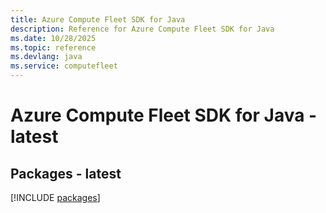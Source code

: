```yaml
---
title: Azure Compute Fleet SDK for Java
description: Reference for Azure Compute Fleet SDK for Java
ms.date: 10/28/2025
ms.topic: reference
ms.devlang: java
ms.service: computefleet
---
```

# Azure Compute Fleet SDK for Java - latest
## Packages - latest
[!INCLUDE [packages](compute-fleet-index.md)]